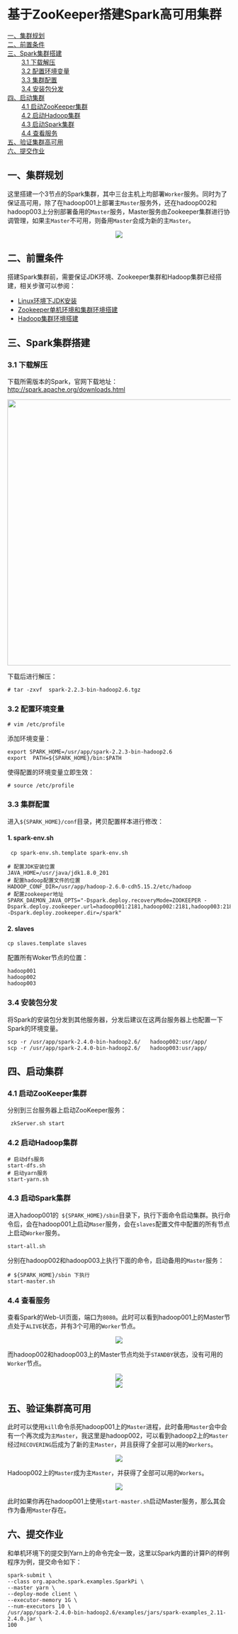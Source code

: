 # 基于ZooKeeper搭建Spark高可用集群

<nav>
<a href="#一集群规划">一、集群规划</a><br/>
<a href="#二前置条件">二、前置条件</a><br/>
<a href="#三Spark集群搭建">三、Spark集群搭建</a><br/>
&nbsp;&nbsp;&nbsp;&nbsp;&nbsp;&nbsp;&nbsp;&nbsp;<a href="#31-下载解压">3.1 下载解压</a><br/>
&nbsp;&nbsp;&nbsp;&nbsp;&nbsp;&nbsp;&nbsp;&nbsp;<a href="#32-配置环境变量">3.2 配置环境变量</a><br/>
&nbsp;&nbsp;&nbsp;&nbsp;&nbsp;&nbsp;&nbsp;&nbsp;<a href="#33-集群配置">3.3 集群配置</a><br/>
&nbsp;&nbsp;&nbsp;&nbsp;&nbsp;&nbsp;&nbsp;&nbsp;<a href="#34-安装包分发">3.4 安装包分发</a><br/>
<a href="#四启动集群">四、启动集群</a><br/>
&nbsp;&nbsp;&nbsp;&nbsp;&nbsp;&nbsp;&nbsp;&nbsp;<a href="#41-启动ZooKeeper集群">4.1 启动ZooKeeper集群</a><br/>
&nbsp;&nbsp;&nbsp;&nbsp;&nbsp;&nbsp;&nbsp;&nbsp;<a href="#42-启动Hadoop集群">4.2 启动Hadoop集群</a><br/>
&nbsp;&nbsp;&nbsp;&nbsp;&nbsp;&nbsp;&nbsp;&nbsp;<a href="#43-启动Spark集群">4.3 启动Spark集群</a><br/>
&nbsp;&nbsp;&nbsp;&nbsp;&nbsp;&nbsp;&nbsp;&nbsp;<a href="#44-查看服务">4.4 查看服务</a><br/>
<a href="#五验证集群高可用">五、验证集群高可用</a><br/>
<a href="#六提交作业">六、提交作业</a><br/>
</nav>


## 一、集群规划

这里搭建一个3节点的Spark集群，其中三台主机上均部署`Worker`服务。同时为了保证高可用，除了在hadoop001上部署主`Master`服务外，还在hadoop002和hadoop003上分别部署备用的`Master`服务，Master服务由Zookeeper集群进行协调管理，如果主`Master`不可用，则备用`Master`会成为新的主`Master`。

<div align="center"> <img  src="https://github.com/heibaiying/BigData-Notes/blob/master/pictures/spark集群规划.png"/> </div>

## 二、前置条件

搭建Spark集群前，需要保证JDK环境、Zookeeper集群和Hadoop集群已经搭建，相关步骤可以参阅：

- [Linux环境下JDK安装](https://github.com/heibaiying/BigData-Notes/blob/master/notes/installation/Linux下JDK安装.md)
- [Zookeeper单机环境和集群环境搭建](https://github.com/heibaiying/BigData-Notes/blob/master/notes/installation/Zookeeper单机环境和集群环境搭建.md)
- [Hadoop集群环境搭建](https://github.com/heibaiying/BigData-Notes/blob/master/notes/installation/Hadoop集群环境搭建.md)

## 三、Spark集群搭建

### 3.1 下载解压

下载所需版本的Spark，官网下载地址：http://spark.apache.org/downloads.html

<div align="center"> <img width="600px" src="https://github.com/heibaiying/BigData-Notes/blob/master/pictures/spark-download.png"/> </div>



下载后进行解压：

```shell
# tar -zxvf  spark-2.2.3-bin-hadoop2.6.tgz
```



### 3.2 配置环境变量

```shell
# vim /etc/profile
```

添加环境变量：

```shell
export SPARK_HOME=/usr/app/spark-2.2.3-bin-hadoop2.6
export  PATH=${SPARK_HOME}/bin:$PATH
```

使得配置的环境变量立即生效：

```shell
# source /etc/profile
```

### 3.3 集群配置

进入`${SPARK_HOME}/conf`目录，拷贝配置样本进行修改：

#### 1. spark-env.sh

```she
 cp spark-env.sh.template spark-env.sh
```

```shell
# 配置JDK安装位置
JAVA_HOME=/usr/java/jdk1.8.0_201
# 配置hadoop配置文件的位置
HADOOP_CONF_DIR=/usr/app/hadoop-2.6.0-cdh5.15.2/etc/hadoop
# 配置zookeeper地址
SPARK_DAEMON_JAVA_OPTS="-Dspark.deploy.recoveryMode=ZOOKEEPER -Dspark.deploy.zookeeper.url=hadoop001:2181,hadoop002:2181,hadoop003:2181 -Dspark.deploy.zookeeper.dir=/spark"
```

#### 2. slaves

```
cp slaves.template slaves
```

配置所有Woker节点的位置：

```properties
hadoop001
hadoop002
hadoop003
```

### 3.4 安装包分发

将Spark的安装包分发到其他服务器，分发后建议在这两台服务器上也配置一下Spark的环境变量。

```shell
scp -r /usr/app/spark-2.4.0-bin-hadoop2.6/   hadoop002:usr/app/
scp -r /usr/app/spark-2.4.0-bin-hadoop2.6/   hadoop003:usr/app/
```



## 四、启动集群

### 4.1 启动ZooKeeper集群

分别到三台服务器上启动ZooKeeper服务：

```shell
 zkServer.sh start
```

### 4.2 启动Hadoop集群

```shell
# 启动dfs服务
start-dfs.sh
# 启动yarn服务
start-yarn.sh
```

### 4.3 启动Spark集群

进入hadoop001的` ${SPARK_HOME}/sbin`目录下，执行下面命令启动集群。执行命令后，会在hadoop001上启动`Maser`服务，会在`slaves`配置文件中配置的所有节点上启动`Worker`服务。

```shell
start-all.sh
```

分别在hadoop002和hadoop003上执行下面的命令，启动备用的`Master`服务：

```shell
# ${SPARK_HOME}/sbin 下执行
start-master.sh
```

### 4.4 查看服务

查看Spark的Web-UI页面，端口为`8080`。此时可以看到hadoop001上的Master节点处于`ALIVE`状态，并有3个可用的`Worker`节点。

<div align="center"> <img  src="https://github.com/heibaiying/BigData-Notes/blob/master/pictures/spark-集群搭建1.png"/> </div>

而hadoop002和hadoop003上的Master节点均处于`STANDBY`状态，没有可用的`Worker`节点。

<div align="center"> <img  src="https://github.com/heibaiying/BigData-Notes/blob/master/pictures/spark-集群搭建2.png"/> </div>

<div align="center"> <img  src="https://github.com/heibaiying/BigData-Notes/blob/master/pictures/spark-集群搭建3.png"/> </div>



## 五、验证集群高可用

此时可以使用`kill`命令杀死hadoop001上的`Master`进程，此时备用`Master`会中会有一个再次成为`主Master`，我这里是hadoop002，可以看到hadoop2上的`Master`经过`RECOVERING`后成为了新的主`Master`，并且获得了全部可以用的`Workers`。

<div align="center"> <img  src="https://github.com/heibaiying/BigData-Notes/blob/master/pictures/spark-集群搭建4.png"/> </div>

Hadoop002上的`Master`成为主`Master`，并获得了全部可以用的`Workers`。

<div align="center"> <img  src="https://github.com/heibaiying/BigData-Notes/blob/master/pictures/spark-集群搭建5.png"/> </div>

此时如果你再在hadoop001上使用`start-master.sh`启动Master服务，那么其会作为备用`Master`存在。

## 六、提交作业

和单机环境下的提交到Yarn上的命令完全一致，这里以Spark内置的计算Pi的样例程序为例，提交命令如下：

```shell
spark-submit \
--class org.apache.spark.examples.SparkPi \
--master yarn \
--deploy-mode client \
--executor-memory 1G \
--num-executors 10 \
/usr/app/spark-2.4.0-bin-hadoop2.6/examples/jars/spark-examples_2.11-2.4.0.jar \
100
```

